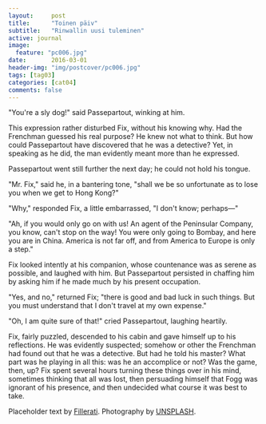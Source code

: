 ```yaml
---
layout:     post
title:      "Toinen päiv"
subtitle:   "Rinwallin uusi tuleminen"
active: journal
image:
  feature: "pc006.jpg"
date:       2016-03-01 
header-img: "img/postcover/pc006.jpg"
tags: [tag03]
categories: [cat04]
comments: false
---
```


<p>"You're a sly dog!" said Passepartout, winking at him.</p>

<p>This expression rather disturbed Fix, without his knowing why.  Had the Frenchman guessed his real purpose?  He knew not what to think.  But how could Passepartout have discovered that he was a detective?  Yet, in speaking as he did, the man evidently meant more than he expressed.</p>

<p>Passepartout went still further the next day; he could not hold his tongue.</p>

<p>"Mr. Fix," said he, in a bantering tone, "shall we be so unfortunate as to lose you when we get to Hong Kong?"</p>

<p>"Why," responded Fix, a little embarrassed, "I don't know; perhaps&mdash;"</p>

<p>"Ah, if you would only go on with us!  An agent of the Peninsular Company, you know, can't stop on the way!  You were only going to Bombay, and here you are in China.  America is not far off, and from America to Europe is only a step."</p>

<p>Fix looked intently at his companion, whose countenance was as serene as possible, and laughed with him.  But Passepartout persisted in chaffing him by asking him if he made much by his present occupation.</p>

<p>"Yes, and no," returned Fix; "there is good and bad luck in such things.  But you must understand that I don't travel at my own expense."</p>

<p>"Oh, I am quite sure of that!" cried Passepartout, laughing heartily.</p>

<p>Fix, fairly puzzled, descended to his cabin and gave himself up to his reflections.  He was evidently suspected; somehow or other the Frenchman had found out that he was a detective.  But had he told his master?  What part was he playing in all this: was he an accomplice or not?  Was the game, then, up?  Fix spent several hours turning these things over in his mind, sometimes thinking that all was lost, then persuading himself that Fogg was ignorant of his presence, and then undecided what course it was best to take.</p>

<p>Placeholder text by <a href="http://www.fillerati.com/">Fillerati</a>. Photography by <a href="https://unsplash.com">UNSPLASH</a>.</p>